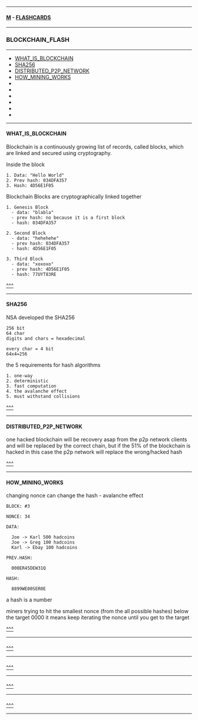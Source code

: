 
---

#### [M](https://github.com/ttltrk/TTT/blob/master/menu.md) - [FLASHCARDS](https://github.com/ttltrk/TTT/tree/master/FLASHCARDS/FLASHCARDS.md)

---

### BLOCKCHAIN_FLASH

---

* [WHAT_IS_BLOCKCHAIN](#WHAT_IS_BLOCKCHAIN)
* [SHA256](#SHA256)
* [DISTRIBUTED_P2P_NETWORK](#DISTRIBUTED_P2P_NETWORK)
* [HOW_MINING_WORKS](#HOW_MINING_WORKS)
* [](#)
* [](#)
* [](#)
* [](#)
* [](#)
* [](#)

---

#### WHAT_IS_BLOCKCHAIN

Blockchain is a continuously growing list of records, called blocks, which are linked and secured using cryptography.

Inside the block

```
1. Data: "Hello World"
2. Prev hash: 034DFA357
3. Hash: 4D56E1F05
```

Blockchain Blocks are cryptographically linked together

```
1. Genesis Block
  - data: "blabla"
  - prev hash: no because it is a first block
  - hash: 034DFA357

2. Second Block
  - data: "hehehehe"
  - prev hash: 034DFA357
  - hash: 4D56E1F05

3. Third Block
  - data: "xoxoxo"
  - prev hash: 4D56E1F05
  - hash: 77UYT83RE
```

[^^^](#BLOCKCHAIN_FLASH)

---

#### SHA256

NSA developed the SHA256

```
256 bit
64 char
digits and chars = hexadecimal

every char = 4 bit
64x4=256
```

the 5 requirements for hash algorithms

```
1. one-way
2. deterministic
3. fast computation
4. the avalanche effect
5. must withstand collisions
```

[^^^](#BLOCKCHAIN_FLASH)

---

#### DISTRIBUTED_P2P_NETWORK

one hacked blockchain will be recovery asap from the p2p network clients and will be replaced by the correct chain, but if the 51% of the blockchain is hacked in this case the p2p network will replace the wrong/hacked hash

[^^^](#BLOCKCHAIN_FLASH)

---

#### HOW_MINING_WORKS

changing nonce can change the hash - avalanche effect

```
BLOCK: #3

NONCE: 34

DATA:

  Joe -> Karl 500 hadcoins
  Joe -> Greg 100 hadcoins
  Karl -> Ebay 100 hadcoins

PREV.HASH:

  000ER45DEW31Q

HASH:

  8899WE00SER0E
```

a hash is a number

miners trying to hit the smallest nonce (from the all possible hashes) below the target 0000 it means keep iterating the nonce until you get to the target

[^^^](#BLOCKCHAIN_FLASH)

---

####

[^^^](#BLOCKCHAIN_FLASH)

---

####

[^^^](#BLOCKCHAIN_FLASH)

---

####

[^^^](#BLOCKCHAIN_FLASH)

---

####

[^^^](#BLOCKCHAIN_FLASH)

---

